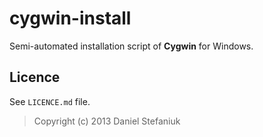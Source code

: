 cygwin-install
==============

Semi-automated installation script of **Cygwin** for Windows.

Licence
-------

See `LICENCE.md` file.

> Copyright (c) 2013 Daniel Stefaniuk

